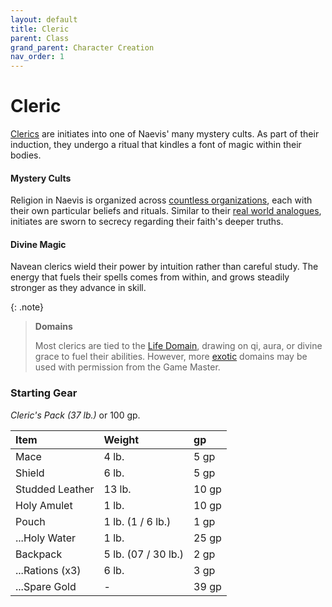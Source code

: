 ```yaml
---
layout: default
title: Cleric
parent: Class
grand_parent: Character Creation
nav_order: 1
---
```


# Cleric

[Clerics](../../more/classes/cleric) are initiates into one of Naevis' many mystery cults. As part of their induction, they undergo a ritual that kindles a font of magic within their bodies. 

#### Mystery Cults

Religion in Naevis is organized across [countless organizations](../../lore/canvaslands/mystery_cults), each with their own particular beliefs and rituals. Similar to their [real world analogues](https://en.wikipedia.org/wiki/Greco-Roman_mysteries), initiates are sworn to secrecy regarding their faith's deeper truths. 

#### Divine Magic

Navean clerics wield their power by intuition rather than careful study. The energy that fuels their spells comes from within, and grows steadily stronger as they advance in skill.

{: .note}
> **Domains**
>
> Most clerics are tied to the [Life Domain](../../../data/archetypes/cleric_life), drawing on qi, aura, or divine grace to fuel their abilities. However, more [exotic](../../more/archetypes/index) domains may be used with permission from the Game Master.


### Starting Gear

_Cleric's Pack (37 lb.)_ or 100 gp.

| Item                                                        | Weight              | gp    |
| :---------------------------------------------------------- | :------------------ | :---- |
| Mace                                                        | 4 lb.               | 5 gp  |
| Shield                                                      | 6 lb.               | 5 gp  |
| Studded Leather                                             | 13 lb.              | 10 gp |
| Holy Amulet                                                 | 1 lb.               | 10 gp |
| Pouch                                                       | 1 lb. (1 / 6 lb.)   | 1 gp  |
| ...Holy Water                                               | 1 lb.               | 25 gp |
| Backpack                                                    | 5 lb. (07 / 30 lb.) | 2 gp  |
| ...Rations (x3)                                             | 6 lb.               | 3 gp  |
| ...Spare Gold                                               | -                   | 39 gp |


